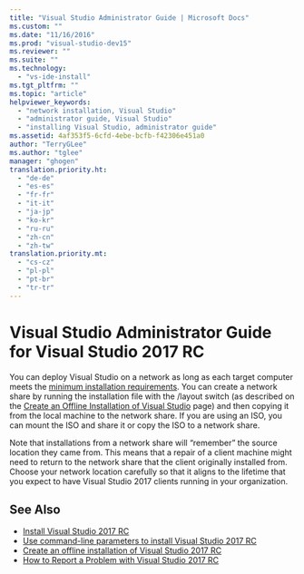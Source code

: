 ```yaml
---
title: "Visual Studio Administrator Guide | Microsoft Docs"
ms.custom: ""
ms.date: "11/16/2016"
ms.prod: "visual-studio-dev15"
ms.reviewer: ""
ms.suite: ""
ms.technology:
  - "vs-ide-install"
ms.tgt_pltfrm: ""
ms.topic: "article"
helpviewer_keywords:
  - "network installation, Visual Studio"
  - "administrator guide, Visual Studio"
  - "installing Visual Studio, administrator guide"
ms.assetid: 4af353f5-6cfd-4ebe-bcfb-f42306e451a0
author: "TerryGLee"
ms.author: "tglee"
manager: "ghogen"
translation.priority.ht:
  - "de-de"
  - "es-es"
  - "fr-fr"
  - "it-it"
  - "ja-jp"
  - "ko-kr"
  - "ru-ru"
  - "zh-cn"
  - "zh-tw"
translation.priority.mt:
  - "cs-cz"
  - "pl-pl"
  - "pt-br"
  - "tr-tr"
---
```

# Visual Studio Administrator Guide for Visual Studio 2017 RC
You can deploy Visual Studio on a network as long as each target computer meets the [minimum installation requirements](https://www.visualstudio.com/en-us/productinfo/vs2017-system-requirements-vs). You can create a network share by running the installation file with the /layout switch (as described on the [Create an Offline Installation of Visual Studio](create-an-offline-installation-of-visual-studio.md) page) and then copying it from the local machine to the network share. If you are using an ISO, you can mount the ISO and share it or copy the ISO to a network share.  

 Note that installations from a network share will “remember” the source location they came from. This means that a repair of a client machine might need to return to the network share that the client originally installed from. Choose your network location carefully so that it aligns to the lifetime that you expect to have Visual Studio 2017 clients running in your organization.  

## See Also

* [Install Visual Studio 2017 RC](isntall-visual-studio.md)
* [Use command-line parameters to install Visual Studio 2017 RC](use-command-line-parameters-to-install-visual-studio.md)
* [Create an offline installation of Visual Studio 2017 RC](create-an-offline-installation-of-visual-studio.md)
* [How to Report a Problem with Visual Studio 2017 RC](../ide/how-to-report-a-problem-with-visual-studio-2017.md)
